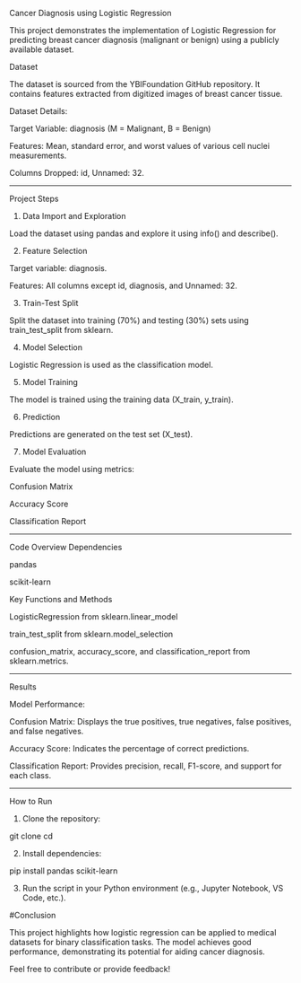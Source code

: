 Cancer Diagnosis using Logistic Regression

This project demonstrates the implementation of Logistic Regression for predicting breast cancer diagnosis (malignant or benign) using a publicly available dataset.

Dataset

The dataset is sourced from the YBIFoundation GitHub repository. It contains features extracted from digitized images of breast cancer tissue.

Dataset Details:

Target Variable: diagnosis (M = Malignant, B = Benign)

Features: Mean, standard error, and worst values of various cell nuclei measurements.

Columns Dropped: id, Unnamed: 32.



---

Project Steps

1. Data Import and Exploration

Load the dataset using pandas and explore it using info() and describe().


2. Feature Selection

Target variable: diagnosis.

Features: All columns except id, diagnosis, and Unnamed: 32.


3. Train-Test Split

Split the dataset into training (70%) and testing (30%) sets using train_test_split from sklearn.


4. Model Selection

Logistic Regression is used as the classification model.


5. Model Training

The model is trained using the training data (X_train, y_train).


6. Prediction

Predictions are generated on the test set (X_test).


7. Model Evaluation

Evaluate the model using metrics:

Confusion Matrix

Accuracy Score

Classification Report




---

Code Overview
Dependencies

pandas

scikit-learn


Key Functions and Methods

LogisticRegression from sklearn.linear_model

train_test_split from sklearn.model_selection

confusion_matrix, accuracy_score, and classification_report from sklearn.metrics.



---

Results

Model Performance:

Confusion Matrix:
Displays the true positives, true negatives, false positives, and false negatives.

Accuracy Score:
Indicates the percentage of correct predictions.

Classification Report:
Provides precision, recall, F1-score, and support for each class.



---

How to Run

1. Clone the repository:

git clone <repository-url>
cd <repository-folder>


2. Install dependencies:

pip install pandas scikit-learn


3. Run the script in your Python environment (e.g., Jupyter Notebook, VS Code, etc.).






#Conclusion

This project highlights how logistic regression can be applied to medical datasets for binary classification tasks. The model achieves good performance, demonstrating its potential for aiding cancer diagnosis.


Feel free to contribute or provide feedback!


